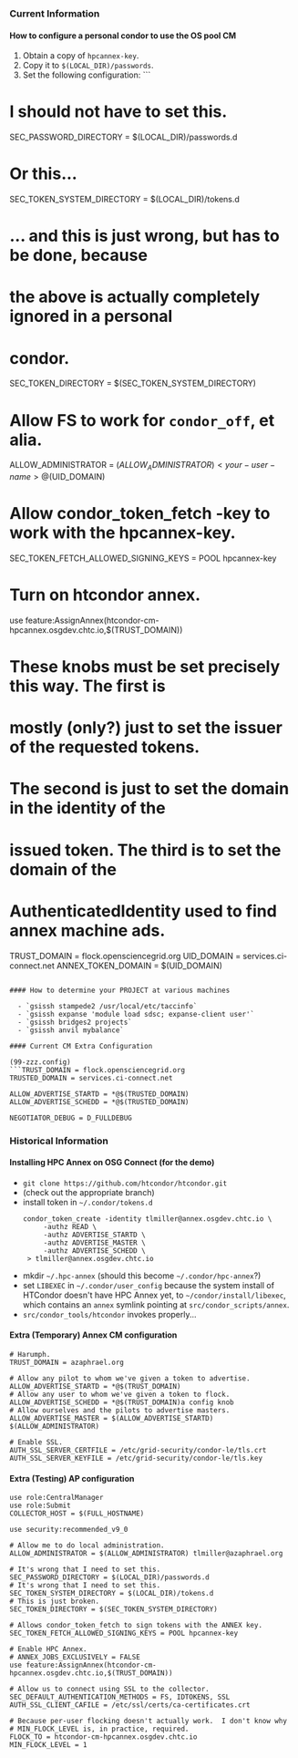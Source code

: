 ### Current Information

#### How to configure a personal condor to use the OS pool CM

1. Obtain a copy of `hpcannex-key`.
2. Copy it to `$(LOCAL_DIR)/passwords`.
3. Set the following configuration: ```
# I should not have to set this.
SEC_PASSWORD_DIRECTORY = $(LOCAL_DIR)/passwords.d
# Or this...
SEC_TOKEN_SYSTEM_DIRECTORY = $(LOCAL_DIR)/tokens.d
# ... and this is just wrong, but has to be done, because
# the above is actually completely ignored in a personal
# condor.
SEC_TOKEN_DIRECTORY = $(SEC_TOKEN_SYSTEM_DIRECTORY)

# Allow FS to work for `condor_off`, et alia.
ALLOW_ADMINISTRATOR = $(ALLOW_ADMINISTRATOR) <your-user-name>@$(UID_DOMAIN)

# Allow condor_token_fetch -key to work with the hpcannex-key.
SEC_TOKEN_FETCH_ALLOWED_SIGNING_KEYS = POOL hpcannex-key

# Turn on htcondor annex.
use feature:AssignAnnex(htcondor-cm-hpcannex.osgdev.chtc.io,$(TRUST_DOMAIN))

# These knobs must be set precisely this way.  The first is
# mostly (only?) just to set the issuer of the requested tokens.
# The second is just to set the domain in the identity of the
# issued token.  The third is to set the domain of the
# AuthenticatedIdentity used to find annex machine ads.
TRUST_DOMAIN = flock.opensciencegrid.org
UID_DOMAIN = services.ci-connect.net
ANNEX_TOKEN_DOMAIN = $(UID_DOMAIN)
```

#### How to determine your PROJECT at various machines

  - `gsissh stampede2 /usr/local/etc/taccinfo`
  - `gsissh expanse 'module load sdsc; expanse-client user'`
  - `gsissh bridges2 projects`
  - `gsissh anvil mybalance`

#### Current CM Extra Configuration

(99-zzz.config)
```TRUST_DOMAIN = flock.opensciencegrid.org
TRUSTED_DOMAIN = services.ci-connect.net

ALLOW_ADVERTISE_STARTD = *@$(TRUSTED_DOMAIN)
ALLOW_ADVERTISE_SCHEDD = *@$(TRUSTED_DOMAIN)

NEGOTIATOR_DEBUG = D_FULLDEBUG
```

### Historical Information

#### Installing HPC Annex on OSG Connect (for the demo)

  - `git clone https://github.com/htcondor/htcondor.git`
  - (check out the appropriate branch)
  - install token in `~/.condor/tokens.d`
    ```
    condor_token_create -identity tlmiller@annex.osgdev.chtc.io \
         -authz READ \
         -authz ADVERTISE_STARTD \
         -authz ADVERTISE_MASTER \
         -authz ADVERTISE_SCHEDD \
     > tlmiller@annex.osgdev.chtc.io
  - mkdir `~/.hpc-annex`  (should this become `~/.condor/hpc-annex`?)
  - set `LIBEXEC` in `~/.condor/user_config` because the system install
    of HTCondor doesn't have HPC Annex yet, to `~/condor/install/libexec`,
    which contains an `annex` symlink pointing at `src/condor_scripts/annex`.
  - `src/condor_tools/htcondor` invokes properly...

#### Extra (Temporary) Annex CM configuration

```
# Harumph.
TRUST_DOMAIN = azaphrael.org

# Allow any pilot to whom we've given a token to advertise.
ALLOW_ADVERTISE_STARTD = *@$(TRUST_DOMAIN)
# Allow any user to whom we've given a token to flock.
ALLOW_ADVERTISE_SCHEDD = *@$(TRUST_DOMAIN)a config knob
# Allow ourselves and the pilots to advertise masters.
ALLOW_ADVERTISE_MASTER = $(ALLOW_ADVERTISE_STARTD) $(ALLOW_ADMINISTRATOR)

# Enable SSL.
AUTH_SSL_SERVER_CERTFILE = /etc/grid-security/condor-le/tls.crt
AUTH_SSL_SERVER_KEYFILE = /etc/grid-security/condor-le/tls.key
```

#### Extra (Testing) AP configuration

```
use role:CentralManager
use role:Submit
COLLECTOR_HOST = $(FULL_HOSTNAME)

use security:recommended_v9_0

# Allow me to do local administration.
ALLOW_ADMINISTRATOR = $(ALLOW_ADMINISTRATOR) tlmiller@azaphrael.org

# It's wrong that I need to set this.
SEC_PASSWORD_DIRECTORY = $(LOCAL_DIR)/passwords.d
# It's wrong that I need to set this.
SEC_TOKEN_SYSTEM_DIRECTORY = $(LOCAL_DIR)/tokens.d
# This is just broken.
SEC_TOKEN_DIRECTORY = $(SEC_TOKEN_SYSTEM_DIRECTORY)

# Allows condor_token_fetch to sign tokens with the ANNEX key.
SEC_TOKEN_FETCH_ALLOWED_SIGNING_KEYS = POOL hpcannex-key

# Enable HPC Annex.
# ANNEX_JOBS_EXCLUSIVELY = FALSE
use feature:AssignAnnex(htcondor-cm-hpcannex.osgdev.chtc.io,$(TRUST_DOMAIN))

# Allow us to connect using SSL to the collector.
SEC_DEFAULT_AUTHENTICATION_METHODS = FS, IDTOKENS, SSL
AUTH_SSL_CLIENT_CAFILE = /etc/ssl/certs/ca-certificates.crt

# Because per-user flocking doesn't actually work.  I don't know why
# MIN_FLOCK_LEVEL is, in practice, required.
FLOCK_TO = htcondor-cm-hpcannex.osgdev.chtc.io
MIN_FLOCK_LEVEL = 1
```
